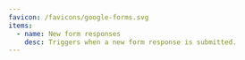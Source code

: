 ```yaml
---
favicon: /favicons/google-forms.svg
items:
  - name: New form responses
    desc: Triggers when a new form response is submitted.
---
```


<script setup>
  import CustomListing from '../../components/CustomListing.vue'
</script>

<CustomListing />
